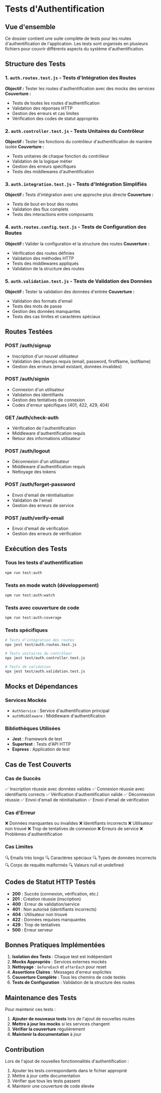 # Tests d'Authentification

## Vue d'ensemble

Ce dossier contient une suite complète de tests pour les routes d'authentification de l'application. Les tests sont organisés en plusieurs fichiers pour couvrir différents aspects du système d'authentification.

## Structure des Tests

### 1. `auth.routes.test.js` - Tests d'Intégration des Routes
**Objectif :** Tester les routes d'authentification avec des mocks des services
**Couverture :**
- Tests de toutes les routes d'authentification
- Validation des réponses HTTP
- Gestion des erreurs et cas limites
- Vérification des codes de statut appropriés

### 2. `auth.controller.test.js` - Tests Unitaires du Contrôleur
**Objectif :** Tester les fonctions du contrôleur d'authentification de manière isolée
**Couverture :**
- Tests unitaires de chaque fonction du contrôleur
- Validation de la logique métier
- Gestion des erreurs spécifiques
- Tests des middlewares d'authentification

### 3. `auth.integration.test.js` - Tests d'Intégration Simplifiés
**Objectif :** Tests d'intégration avec une approche plus directe
**Couverture :**
- Tests de bout en bout des routes
- Validation des flux complets
- Tests des interactions entre composants

### 4. `auth.routes.config.test.js` - Tests de Configuration des Routes
**Objectif :** Valider la configuration et la structure des routes
**Couverture :**
- Vérification des routes définies
- Validation des méthodes HTTP
- Tests des middlewares appliqués
- Validation de la structure des routes

### 5. `auth.validation.test.js` - Tests de Validation des Données
**Objectif :** Tester la validation des données d'entrée
**Couverture :**
- Validation des formats d'email
- Tests des mots de passe
- Gestion des données manquantes
- Tests des cas limites et caractères spéciaux

## Routes Testées

### POST /auth/signup
- Inscription d'un nouvel utilisateur
- Validation des champs requis (email, password, firstName, lastName)
- Gestion des erreurs (email existant, données invalides)

### POST /auth/signin
- Connexion d'un utilisateur
- Validation des identifiants
- Gestion des tentatives de connexion
- Codes d'erreur spécifiques (401, 422, 429, 404)

### GET /auth/check-auth
- Vérification de l'authentification
- Middleware d'authentification requis
- Retour des informations utilisateur

### POST /auth/logout
- Déconnexion d'un utilisateur
- Middleware d'authentification requis
- Nettoyage des tokens

### POST /auth/forget-password
- Envoi d'email de réinitialisation
- Validation de l'email
- Gestion des erreurs de service

### POST /auth/verify-email
- Envoi d'email de vérification
- Gestion des erreurs de vérification

## Exécution des Tests

### Tous les tests d'authentification
```bash
npm run test:auth
```

### Tests en mode watch (développement)
```bash
npm run test:auth:watch
```

### Tests avec couverture de code
```bash
npm run test:auth:coverage
```

### Tests spécifiques
```bash
# Tests d'intégration des routes
npx jest test/auth.routes.test.js

# Tests unitaires du contrôleur
npx jest test/auth.controller.test.js

# Tests de validation
npx jest test/auth.validation.test.js
```

## Mocks et Dépendances

### Services Mockés
- `AuthService` : Service d'authentification principal
- `authMiddleware` : Middleware d'authentification

### Bibliothèques Utilisées
- **Jest** : Framework de test
- **Supertest** : Tests d'API HTTP
- **Express** : Application de test

## Cas de Test Couverts

### Cas de Succès
✅ Inscription réussie avec données valides
✅ Connexion réussie avec identifiants corrects
✅ Vérification d'authentification valide
✅ Déconnexion réussie
✅ Envoi d'email de réinitialisation
✅ Envoi d'email de vérification

### Cas d'Erreur
❌ Données manquantes ou invalides
❌ Identifiants incorrects
❌ Utilisateur non trouvé
❌ Trop de tentatives de connexion
❌ Erreurs de service
❌ Problèmes d'authentification

### Cas Limites
🔍 Emails très longs
🔍 Caractères spéciaux
🔍 Types de données incorrects
🔍 Corps de requête malformés
🔍 Valeurs null et undefined

## Codes de Statut HTTP Testés

- **200** : Succès (connexion, vérification, etc.)
- **201** : Création réussie (inscription)
- **400** : Erreur de validation/service
- **401** : Non autorisé (identifiants incorrects)
- **404** : Utilisateur non trouvé
- **422** : Données requises manquantes
- **429** : Trop de tentatives
- **500** : Erreur serveur

## Bonnes Pratiques Implémentées

1. **Isolation des Tests** : Chaque test est indépendant
2. **Mocks Appropriés** : Services externes mockés
3. **Nettoyage** : `beforeEach` et `afterEach` pour reset
4. **Assertions Claires** : Messages d'erreur explicites
5. **Couverture Complète** : Tous les chemins de code testés
6. **Tests de Configuration** : Validation de la structure des routes

## Maintenance des Tests

Pour maintenir ces tests :

1. **Ajouter de nouveaux tests** lors de l'ajout de nouvelles routes
2. **Mettre à jour les mocks** si les services changent
3. **Vérifier la couverture** régulièrement
4. **Maintenir la documentation** à jour

## Contribution

Lors de l'ajout de nouvelles fonctionnalités d'authentification :

1. Ajouter les tests correspondants dans le fichier approprié
2. Mettre à jour cette documentation
3. Vérifier que tous les tests passent
4. Maintenir une couverture de code élevée
